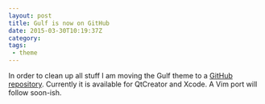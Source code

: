 ```yaml
---
layout: post
title: Gulf is now on GitHub
date: 2015-03-30T10:19:37Z
category: 
tags: 
 - theme
---
```


In order to clean up all stuff I am moving the Gulf theme to a [GitHub
repository][gulf-gh]. Currently it is available for QtCreator and Xcode. A Vim
port will follow soon-ish.


[gulf-gh]: http://github.com/jlegeny/gulf "Gulf GitHub repository"
